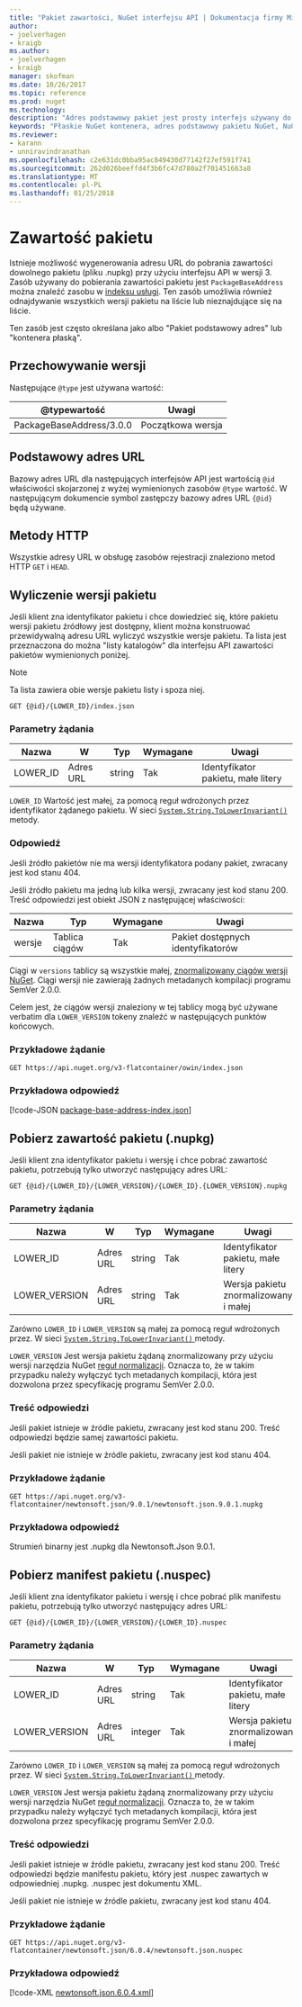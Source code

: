 ```yaml
---
title: "Pakiet zawartości, NuGet interfejsu API | Dokumentacja firmy Microsoft"
author:
- joelverhagen
- kraigb
ms.author:
- joelverhagen
- kraigb
manager: skofman
ms.date: 10/26/2017
ms.topic: reference
ms.prod: nuget
ms.technology: 
description: "Adres podstawowy pakiet jest prosty interfejs używany do pobierania samego pakietu."
keywords: "Płaskie NuGet kontenera, adres podstawowy pakietu NuGet, NuGet nupkg interfejsu API, wersje pakietu NuGet interfejsu API, interfejsu API NuGet nieznajdujące się na liście pakietów, nuspec pobierania NuGet interfejsu API"
ms.reviewer:
- karann
- unniravindranathan
ms.openlocfilehash: c2e631dc0bba95ac849430d77142f27ef591f741
ms.sourcegitcommit: 262d026beeffd4f3b6fc47d780a2f701451663a8
ms.translationtype: MT
ms.contentlocale: pl-PL
ms.lasthandoff: 01/25/2018
---
```

# <a name="package-content"></a>Zawartość pakietu

Istnieje możliwość wygenerowania adresu URL do pobrania zawartości dowolnego pakietu (pliku .nupkg) przy użyciu interfejsu API w wersji 3. Zasób używany do pobierania zawartości pakietu jest `PackageBaseAddress` można znaleźć zasobu w [indeksu usługi](service-index.md). Ten zasób umożliwia również odnajdywanie wszystkich wersji pakietu na liście lub nieznajdujące się na liście.

Ten zasób jest często określana jako albo "Pakiet podstawowy adres" lub "kontenera płaską".

## <a name="versioning"></a>Przechowywanie wersji

Następujące `@type` jest używana wartość:

@typewartość              | Uwagi
------------------------ | -----
PackageBaseAddress/3.0.0 | Początkowa wersja

## <a name="base-url"></a>Podstawowy adres URL

Bazowy adres URL dla następujących interfejsów API jest wartością `@id` właściwości skojarzonej z wyżej wymienionych zasobów `@type` wartość. W następującym dokumencie symbol zastępczy bazowy adres URL `{@id}` będą używane.

## <a name="http-methods"></a>Metody HTTP

Wszystkie adresy URL w obsługę zasobów rejestracji znaleziono metod HTTP `GET` i `HEAD`.

## <a name="enumerate-package-versions"></a>Wyliczenie wersji pakietu

Jeśli klient zna identyfikator pakietu i chce dowiedzieć się, które pakietu wersji pakietu źródłowy jest dostępny, klient można konstruować przewidywalną adresu URL wyliczyć wszystkie wersje pakietu. Ta lista jest przeznaczona do można "listy katalogów" dla interfejsu API zawartości pakietów wymienionych poniżej.

> [!Note]
> Ta lista zawiera obie wersje pakietu listy i spoza niej.

    GET {@id}/{LOWER_ID}/index.json

### <a name="request-parameters"></a>Parametry żądania

Nazwa     | W     | Typ    | Wymagane | Uwagi
-------- | ------ | ------- | -------- | -----
LOWER_ID | Adres URL    | string  | Tak      | Identyfikator pakietu, małe litery

`LOWER_ID` Wartość jest małej, za pomocą reguł wdrożonych przez identyfikator żądanego pakietu. W sieci [ `System.String.ToLowerInvariant()` ](/dotnet/api/system.string.tolowerinvariant?view=netstandard-2.0#System_String_ToLowerInvariant) metody.

### <a name="response"></a>Odpowiedź

Jeśli źródło pakietów nie ma wersji identyfikatora podany pakiet, zwracany jest kod stanu 404.

Jeśli źródło pakietu ma jedną lub kilka wersji, zwracany jest kod stanu 200. Treść odpowiedzi jest obiekt JSON z następującej właściwości:

Nazwa     | Typ             | Wymagane | Uwagi
-------- | ---------------- | -------- | -----
wersje | Tablica ciągów | Tak      | Pakiet dostępnych identyfikatorów

Ciągi w `versions` tablicy są wszystkie małej, [znormalizowany ciągów wersji NuGet](../reference/package-versioning.md#normalized-version-numbers). Ciągi wersji nie zawierają żadnych metadanych kompilacji programu SemVer 2.0.0.

Celem jest, że ciągów wersji znaleziony w tej tablicy mogą być używane verbatim dla `LOWER_VERSION` tokeny znaleźć w następujących punktów końcowych.

### <a name="sample-request"></a>Przykładowe żądanie

    GET https://api.nuget.org/v3-flatcontainer/owin/index.json

### <a name="sample-response"></a>Przykładowa odpowiedź

[!code-JSON [package-base-address-index.json](./_data/package-base-address-index.json)]

## <a name="download-package-content-nupkg"></a>Pobierz zawartość pakietu (.nupkg)

Jeśli klient zna identyfikator pakietu i wersję i chce pobrać zawartość pakietu, potrzebują tylko utworzyć następujący adres URL:

    GET {@id}/{LOWER_ID}/{LOWER_VERSION}/{LOWER_ID}.{LOWER_VERSION}.nupkg

### <a name="request-parameters"></a>Parametry żądania

Nazwa          | W     | Typ   | Wymagane | Uwagi
------------- | ------ | ------ | -------- | -----
LOWER_ID      | Adres URL    | string | Tak      | Identyfikator pakietu, małe litery
LOWER_VERSION | Adres URL    | string | Tak      | Wersja pakietu znormalizowany i małej

Zarówno `LOWER_ID` i `LOWER_VERSION` są małej za pomocą reguł wdrożonych przez. W sieci [ `System.String.ToLowerInvariant()` ](/dotnet/api/system.string.tolowerinvariant?view=netstandard-2.0#System_String_ToLowerInvariant) metody.

`LOWER_VERSION` Jest wersja pakietu żądaną znormalizowany przy użyciu wersji narzędzia NuGet [reguł normalizacji](../reference/package-versioning.md#normalized-version-numbers). Oznacza to, że w takim przypadku należy wyłączyć tych metadanych kompilacji, która jest dozwolona przez specyfikację programu SemVer 2.0.0.

### <a name="response-body"></a>Treść odpowiedzi

Jeśli pakiet istnieje w źródle pakietu, zwracany jest kod stanu 200. Treść odpowiedzi będzie samej zawartości pakietu.

Jeśli pakiet nie istnieje w źródle pakietu, zwracany jest kod stanu 404.

### <a name="sample-request"></a>Przykładowe żądanie

    GET https://api.nuget.org/v3-flatcontainer/newtonsoft.json/9.0.1/newtonsoft.json.9.0.1.nupkg

### <a name="sample-response"></a>Przykładowa odpowiedź

Strumień binarny jest .nupkg dla Newtonsoft.Json 9.0.1.

## <a name="download-package-manifest-nuspec"></a>Pobierz manifest pakietu (.nuspec)

Jeśli klient zna identyfikator pakietu i wersję i chce pobrać plik manifestu pakietu, potrzebują tylko utworzyć następujący adres URL:

    GET {@id}/{LOWER_ID}/{LOWER_VERSION}/{LOWER_ID}.nuspec

### <a name="request-parameters"></a>Parametry żądania

Nazwa          | W     | Typ    | Wymagane | Uwagi
------------- | ------ | ------- | -------- | -----
LOWER_ID      | Adres URL    | string  | Tak      | Identyfikator pakietu, małe litery
LOWER_VERSION | Adres URL    | integer | Tak      | Wersja pakietu znormalizowany i małej

Zarówno `LOWER_ID` i `LOWER_VERSION` są małej za pomocą reguł wdrożonych przez. W sieci [ `System.String.ToLowerInvariant()` ](/dotnet/api/system.string.tolowerinvariant?view=netstandard-2.0#System_String_ToLowerInvariant) metody.

`LOWER_VERSION` Jest wersja pakietu żądaną znormalizowany przy użyciu wersji narzędzia NuGet [reguł normalizacji](../reference/package-versioning.md#normalized-version-numbers). Oznacza to, że w takim przypadku należy wyłączyć tych metadanych kompilacji, która jest dozwolona przez specyfikację programu SemVer 2.0.0.

### <a name="response-body"></a>Treść odpowiedzi

Jeśli pakiet istnieje w źródle pakietu, zwracany jest kod stanu 200. Treść odpowiedzi będzie manifestu pakietu, który jest .nuspec zawartych w odpowiedniej .nupkg. .nuspec jest dokumentu XML.

Jeśli pakiet nie istnieje w źródle pakietu, zwracany jest kod stanu 404.

### <a name="sample-request"></a>Przykładowe żądanie

    GET https://api.nuget.org/v3-flatcontainer/newtonsoft.json/6.0.4/newtonsoft.json.nuspec

### <a name="sample-response"></a>Przykładowa odpowiedź

[!code-XML [newtonsoft.json.6.0.4.xml](./_data/newtonsoft.json.6.0.4.xml)]
